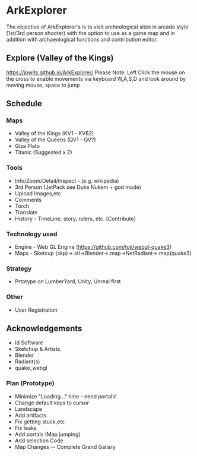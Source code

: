 # ArkExplorer
The objective of ArkExplorer's is to visit archeological sites in arcade style (1st/3rd person shooter) with the option to use as a game map and in addition with archaeological functions and contribution editor.

## Explore (Valley of the Kings)
https://jpwits.github.io/ArkExplorer/
Please Note: Left Click the mouse on the cross to enable movements via keyboard W,A,S,D and look around by moving mouse, space to jump

## Schedule
### Maps
   - Valley of the Kings (KV1 - KV62) 
   - Valley of the Queens (QV1 - QV?)
   - Giza Plato
   - Titanic (Suggested x 2)
### Tools
   - Info/Zoom/Detail/Inspect - (e.g. wikipedia) 
   - 3rd Person (JetPack see Duke Nukem + god mode) 
   - Upload Images,etc 
   - Comments
   - Torch
   - Translate 
   - History - TimeLine, story, rulers, etc. [Contribute]
   
### Technology used
   - Engine - Web GL Engine (https://github.com/toji/webgl-quake3) 
   - Maps - Sketcup (skp)->.stl->Blender->.map->NetRadiant->.map(quake3)
   
### Strategy
   - Prtotype on LumberYard, Unity, Unreal first
   
### Other
   - User Registration

## Acknowledgements
* Id Software
* Sketchup & Artists.
* Blender
* Radiant(s)
* quake_webgl

### Plan (Prototype)
   - Minimize "Loading..." time - need portals! 
   - Change default keys to cursor
   - Landscape
   - Add artifacts
   - Fix getting stuck,etc
   - Fix leaks
   - Add portals (Map jumping)
   - Add selection Code
   - Map Changes
      -- Complete Grand Gallary

    
    

    
      
    


